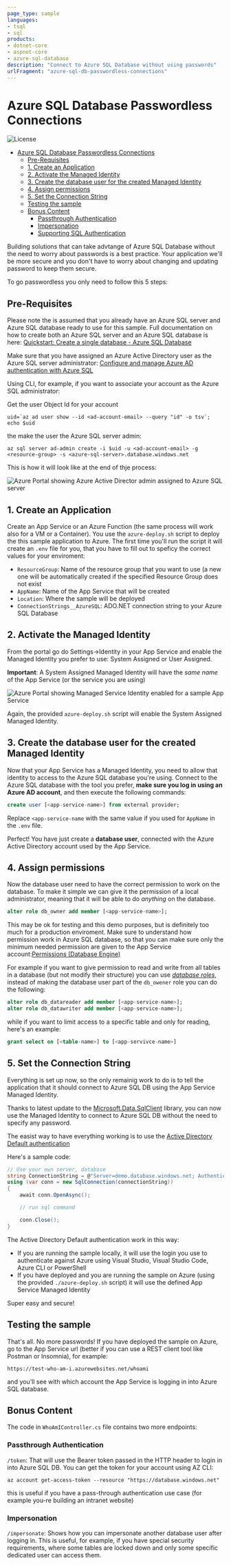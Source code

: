 ```yaml
---
page_type: sample
languages:
- tsql
- sql
products:
- dotnet-core
- aspnet-core
- azure-sql-database
description: "Connect to Azure SQL Database without using passwords"
urlFragment: "azure-sql-db-passwordless-connections"
---
```


# Azure SQL Database Passwordless Connections

![License](https://img.shields.io/badge/license-MIT-green.svg)

<!-- 
Guidelines on README format: https://review.docs.microsoft.com/help/onboard/admin/samples/concepts/readme-template?branch=master

Guidance on onboarding samples to docs.microsoft.com/samples: https://review.docs.microsoft.com/help/onboard/admin/samples/process/onboarding?branch=master

Taxonomies for products and languages: https://review.docs.microsoft.com/new-hope/information-architecture/metadata/taxonomies?branch=master
-->

- [Azure SQL Database Passwordless Connections](#azure-sql-database-passwordless-connections)
  - [Pre-Requisites](#pre-requisites)
  - [1. Create an Application](#1-create-an-application)
  - [2. Activate the Managed Identity](#2-activate-the-managed-identity)
  - [3. Create the database user for the created Managed Identity](#3-create-the-database-user-for-the-created-managed-identity)
  - [4. Assign permissions](#4-assign-permissions)
  - [5. Set the Connection String](#5-set-the-connection-string)
  - [Testing the sample](#testing-the-sample)
  - [Bonus Content](#bonus-content)
    - [Passthrough Authentication](#passthrough-authentication)
    - [Impersonation](#impersonation)
    - [Supporting SQL Authentication](#supporting-sql-authentication)

Building solutions that can take advtange of Azure SQL Database without the need to worry about passwords is a best practice. Your application we'll be more secure and you don't have to worry about changing and updating password to keep them secure. 

To go passwordless you only need to follow this 5 steps:

## Pre-Requisites

Please note the is assumed that you already have an Azure SQL server and Azure SQL database ready to use for this sample. Full documentation on how to create both an Azure SQL server and an Azure SQL database is here:
[Quickstart: Create a single database - Azure SQL Database](https://docs.microsoft.com/en-us/azure/azure-sql/database/single-database-create-quickstart?view=azuresql&tabs=azure-portal)


Make sure that you have assigned an Azure Active Directory user as the Azure SQL server administrator: [Configure and manage Azure AD authentication with Azure SQL](https://docs.microsoft.com/en-us/azure/azure-sql/database/authentication-aad-configure?view=azuresql&tabs=azure-powershell)

Using CLI, for example, if you want to associate your account as the Azure SQL administrator:

Get the user Object Id for your account

```shell
uid=`az ad user show --id <ad-account-email> --query "id" -o tsv`; echo $uid
```

the make the user the Azure SQL server admin:

```shell
az sql server ad-admin create -i $uid -u <ad-account-email> -g <resource-group> -s <azure-sql-server>.database.windows.net
```

This is how it will look like at the end of thje process:

![Azure Portal showing Azure Active Director admin assigned to Azure SQL server](./docs/azure-sql-ad-admin.jpg)

## 1. Create an Application

Create an App Service or an Azure Function (the same process will work also for a VM or a Container). You use the `azure-deploy.sh` script to deploy the this sample application to Azure. The first time you'll run the script it will create an `.env` file for you, that you have to fill out to speficy the correct values for your enviroment:

- `ResourceGroup`: Name of the resource group that you want to use (a new one will be automatically created if the specified Resource Group does not exist
- `AppName`: Name of the App Service that will be created
- `Location`: Where the sample will be deployed
- `ConnectionStrings__AzureSQL`: ADO.NET connection string to your Azure SQL Database

## 2. Activate the Managed Identity

From the portal go do Settings->Identity in your App Service and enable the Managed Identity you prefer to use: System Assigned or User Assigned. 

**Important**: A System Assigned Managed Identity will have the *same name* of the App Service (or the service you are using)

![Azure Portal showing Managed Service Identity enabled for a sample App Service](./docs/azure-app-service-msi.jpg)

Again, the provided `azure-deploy.sh` script will enable the System Assigned Managed Identity.


## 3. Create the database user for the created Managed Identity

Now that your App Service has a Managed Identity, you need to allow that identity to access to the Azure SQL database you're using. Connect to the Azure SQL database with the tool you prefer, **make sure you log in using an Azure AD account**, and then execute the following commands:

```sql
create user [<app-service-name>] from external provider;
```

Replace `<app-service-name` with the same value if you used for `AppName` in the `.env` file.

Perfect! You have just create a **database user**, connected with the Azure Active Directory account used by the App Service.

## 4. Assign permissions

Now the database user need to have the correct permission to work on the database. To make it simple we can give it the permission of a local administrator, meaning that it will be able to do *anything* on the database. 

```sql
alter role db_owner add member [<app-service-name>];
```

This may be ok for testing and this demo purposes, but is definitely too much for a production enviroment. Make sure to understand how permission work in Azure SQL database, so that you can make sure only the minimum needed permission are given to the App Service account:[Permissions (Database Engine)
](https://docs.microsoft.com/en-us/sql/relational-databases/security/permissions-database-engine?view=sql-server-ver16)

For example if you want to give permission to read and write from all tables in a database (but not modify their structure) you can use [*database roles*](https://docs.microsoft.com/en-us/sql/relational-databases/security/authentication-access/database-level-roles), instead of making the database user part of the `db_owener` role you can do the following:

```sql
alter role db_datareader add member [<app-service-name>];
alter role db_datawriter add member [<app-service-name>];
```

while if you want to limit access to a specific table and only for reading, here's an example:

```sql
grant select on [<table-name>] to [<app-servivce-name>]
```

## 5. Set the Connection String

Everything is set up now, so the only remainig work to do is to tell the application that it should connect to Azure SQL DB using the App Service Managed Identity.

Thanks to latest update to the [Microsoft.Data.SqlClient](https://www.nuget.org/packages/Microsoft.Data.SqlClient/) library, you can now use the Managed Identity to connect to Azure SQL DB without the need to specify any password.

The easist way to have everything working is to use the [Active Directory Default authentication](https://learn.microsoft.com/en-us/sql/connect/ado-net/sql/azure-active-directory-authentication?view=sql-server-ver16#using-active-directory-default-authentication)

Here's a sample code:

```csharp
// Use your own server, database
string ConnectionString = @"Server=demo.database.windows.net; Authentication=Active Directory Default; Encrypt=True; Database=testdb;";
using (var conn = new SqlConnection(connectionString))
{                    
    await conn.OpenAsync();

    // run sql command

    conn.Close();
}
```

The Active Directory Default authentication work in this way:

- If you are running the sample locally, it will use the login you use to authenticate against Azure using Visual Studio, Visual Studio Code, Azure CLI or PowerShell
- If you have deployed and you are running the sample on Azure (using the provided `./azure-deploy.sh` script) it will use the defined App Service Managed Identity

Super easy and secure!

## Testing the sample

That's all. No more passwords! If you have deployed the sample on Azure, go to the App Service url (better if you can use a REST client tool like Postman or Insomnia), for example:

```
https://test-who-am-i.azurewebsites.net/whoami
```

and you'll see with which account the App Service is logging in into Azure SQL database.

## Bonus Content

The code in `WhoAmIController.cs` file contains two more endpoints:

### Passthrough Authentication

`/token`: That will use the Bearer token passed in the HTTP header to login in into Azure SQL DB. You can get the token for your account using AZ CLI: 

```shell
az account get-access-token --resource "https://database.windows.net"
```

this is useful if you have a pass-through authentication use case (for example you-re building an intranet website)

### Impersonation

`/impersonate`: Shows how you can impersonate another database user after logging in. This is useful, for example, if you have special security requirements, where some tables are locked down and only some specific dedicated user can access them.




